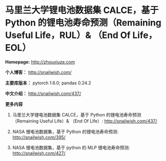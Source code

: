 # 马里兰大学锂电池数据集 CALCE，基于 Python 的锂电池寿命预测（Remaining Useful Life，RUL）& （End Of Life，EOL）

**Homepage:** http://zhouxiuze.com

**个人博客：** http://snailwish.com/

**主要库版本：** pytorch 1.6.0; pandas 0.24.2

**中文介绍：** http://snailwish.com/437/

**更多内容**

1. 马里兰大学锂电池数据集 CALCE，基于 Python 的锂电池寿命预测（Remaining Useful Life）& （End Of Life）: http://snailwish.com/437/

2. NASA 锂电池数据集，基于 Python 的锂电池寿命预测: http://snailwish.com/395/

3. NASA 锂电池数据集，基于 python 的 MLP 锂电池寿命预测: http://snailwish.com/427/

